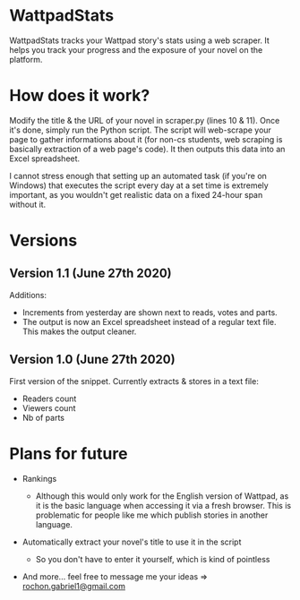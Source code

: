 # WattpadStats
WattpadStats tracks your Wattpad story's stats using a web scraper. It helps you track your progress and the exposure of your novel on the platform. 

# How does it work?
Modify the title & the URL of your novel in scraper.py (lines 10 & 11). Once it's done, simply run the Python script. The script will web-scrape your page to gather informations about it (for non-cs students, web scraping is basically extraction of a web page's code). It then outputs this data into an Excel spreadsheet.

I cannot stress enough that setting up an automated task (if you're on Windows) that executes the script every day at a set time is extremely important, as you wouldn't get realistic data on a fixed 24-hour span without it.

# Versions
## Version 1.1 (June 27th 2020)
Additions:
- Increments from yesterday are shown next to reads, votes and parts.
- The output is now an Excel spreadsheet instead of a regular text file. This makes the output cleaner.

## Version 1.0 (June 27th 2020)
First version of the snippet. Currently extracts & stores in a text file:
- Readers count
- Viewers count
- Nb of parts

# Plans for future 
- Rankings
  - Although this would only work for the English version of Wattpad, as it is the basic language when accessing it via a fresh browser. This is problematic for people like me which publish stories in another language.
- Automatically extract your novel's title to use it in the script
  - So you don't have to enter it yourself, which is kind of pointless
  
- And more... feel free to message me your ideas => rochon.gabriel1@gmail.com
